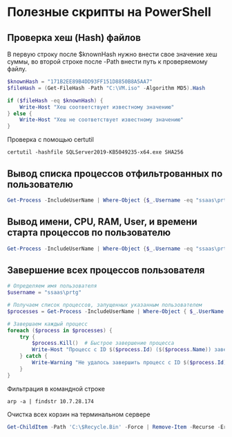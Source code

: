 # Полезные скрипты на PowerShell

## Проверка хеш (Hash) файлов
В первую строку после $knownHash нужно внести свое значение хеш суммы, во второй строке после -Path внести путь к проверяемому файлу. 
``` powershell linenums="1"
$knownHash = "171B2EE89B4DD93FF151D8850B8A5AA7"
$fileHash = (Get-FileHash -Path "C:\VM.iso" -Algorithm MD5).Hash

if ($fileHash -eq $knownHash) {
    Write-Host "Хеш соответствует известному значению"
} else {
    Write-Host "Хеш не соответствует известному значению"
}

```
Проверка с помощью certutil
```
certutil -hashfile SQLServer2019-KB5049235-x64.exe SHA256
```
## Вывод списка процессов отфильтрованных по пользователю
``` powershell linenums="1"
Get-Process -IncludeUserName | Where-Object {$_.Username -eq "ssaas\prtg"}
```
## Вывод имени, CPU, RAM, User, и времени старта процессов по пользователю
``` powershell linenums="1"
Get-Process -IncludeUserName | Where-Object {$_.Username -eq "ssaas\prtg"} | Select-Object name, CPU, WS, Username, StartTime | ft -a
```
## Завершение всех процессов пользователя
``` powershell linenums="1"
# Определяем имя пользователя
$username = "ssaas\prtg"

# Получаем список процессов, запущенных указанным пользователем
$processes = Get-Process -IncludeUserName | Where-Object { $_.UserName -eq $username }

# Завершаем каждый процесс
foreach ($process in $processes) {
    try {
        $process.Kill()  # Быстрое завершение процесса
        Write-Host "Процесс с ID $($process.Id) ($($process.Name)) завершён."
    } catch {
        Write-Warning "Не удалось завершить процесс с ID $($process.Id) ($($process.Name)): $_"
    }
}
```
Фильтрация в командной строке
```
arp -a | findstr 10.7.28.174
```

Очистка всех корзин на терминальном сервере
``` powershell linenums="1"
Get-ChildItem -Path 'C:\$Recycle.Bin' -Force | Remove-Item -Recurse -ErrorAction SilentlyContinue
```